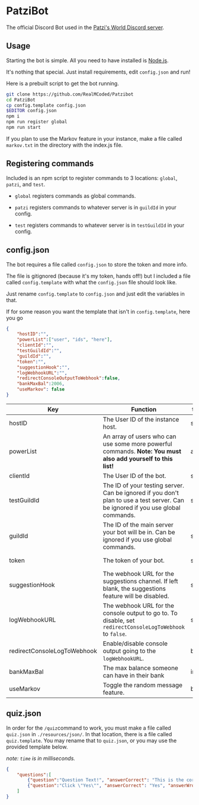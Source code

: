 # PatziBot

The official Discord Bot used in the [Patzi's World Discord server](https://discord.gg/pBFQPJQ5xd).

## Usage

Starting the bot is simple. All you need to have installed is [Node.js](https://nodejs.org/en/).

It's nothing that special. Just install requirements, edit `config.json` and run!

Here is a prebuilt script to get the bot running.
```bash
git clone https://github.com/RealMCoded/Patzibot
cd PatziBot
cp config.template config.json
$EDITOR config.json
npm i
npm run register global
npm run start
```

If you plan to use the Markov feature in your instance, make a file called `markov.txt` in the directory with the index.js file.

## Registering commands

Included is an npm script to register commands to 3 locations: `global`, `patzi`, and `test`.

- `global` registers commands as global commands.

- `patzi` registers commands to whatever server is in `guildId` in your config.

- `test` registers commands to whatever server is in `testGuildId` in your config.

## config.json

The bot requires a file called `config.json` to store the token and more info.

The file is gitignored (because it's my token, hands off!) but I included a file called `config.template` with what the `config.json` file should look like.

Just rename `config.template` to `config.json` and just edit the variables in that.

If for some reason you want the template that isn't in `config.template`, here you go

```json
{
    "hostID":"",
    "powerList":["user", "ids", "here"],
    "clientId":"",
    "testGuildId":"",
    "guildId":"",
    "token":"",
    "suggestionHook":"",
    "logWebhookURL":"",
    "redirectConsoleOutputToWebhook":false,
    "bankMaxBal":2006,
    "useMarkov": false
}
```

| Key                         | Function                                                                                                                           | type   | Example                                                                                                          |
|-----------------------------|------------------------------------------------------------------------------------------------------------------------------------|--------|------------------------------------------------------------------------------------------------------------------|
| hostID                      | The User ID of the instance host.                                                                                                  | string | 284804878604435476                                                                                               |
| powerList                   | An array of users who can use some more powerful commands.  **Note: You must also add yourself to this list!**                     | array  | ["1234567890", "0987654321", "9475867485"]                                                                       |
| clientId                    | The User ID of the bot.                                                                                                            | string | 876729461188464660                                                                                               |
| testGuildId                 | The ID of your testing server.  Can be ignored if you don't plan to use a test server.  Can be ignored if you use global commands. | string | 1040451939969798174                                                                                              |
| guildId                     | The ID of the main server your bot will be in.  Can be ignored if you use global commands.                                         | string | 909565157116608573                                                                                               |
| token                       | The token of your bot.                                                                                                             | string | 8t3gW-QPPA-spIreEfBcS9zvmLyCsnH9iNcwyLNxA5ZDxod3l50yqQfUtNIDKnl5pwgO                                             |
| suggestionHook              | The webhook URL for the suggestions channel.  If left blank, the suggestions feature will be disabled.                             | string | https://discord.com/api/webhooks/1234567890/8t3gW-QPPA-spIreEfBcS9zvmLyCsnH9iNcwyLNxA5ZDxod3l50yqQfUtNIDKnl5pwgO |
| logWebhookURL               | The webhook URL for the console output to go to.  To disable, set `redirectConsoleLogToWebhook` to `false`.                        | string | https://discord.com/api/webhooks/1234567890/8t3gW-QPPA-spIreEfBcS9zvmLyCsnH9iNcwyLNxA5ZDxod3l50yqQfUtNIDKnl5pwgO |
| redirectConsoleLogToWebhook | Enable/disable console output going to the `logWebhookURL`.                                                                        | bool   | true                                                                                                             |
| bankMaxBal                  | The max balance someone can have in their bank                                                                                     | int    | 2006                                                                                                             |
| useMarkov                   | Toggle the random message feature.                                                                                                 | bool   | true                                                                                                             |

## quiz.json

In order for the `/quiz`command to work, you must make a file called `quiz.json` in `./resources/json/`. In that location, there is a file called `quiz.template`. You may rename that to `quiz.json`, or you may use the provided template below.

*note: `time` is in milliseconds.*

```json
{
    "questions":[
        {"question":"Question Text!", "answerCorrect": "This is the correct answer", "answerWrong1": "This is incorrect" , "answerWrong2": "This is also incorrect" , "answerWrong3": "This is another one that is incorrect", "time": 15000},
        {"question":"Click \"Yes\"", "answerCorrect": "Yes", "answerWrong1": "No" , "answerWrong2": "Maybe" , "answerWrong3": "Sure", "time": 15000}
    ]
}
```